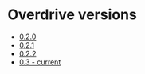 # Overdrive versions

* [0.2.0](https://arikis.github.io/Overdrive/version/0.2.0/)
* [0.2.1](https://arikis.github.io/Overdrive/version/0.2.1/)
* [0.2.2](https://arikis.github.io/Overdrive/version/0.2.2)
* [0.3 - current](https://arikis.github.io/Overdrive/latest)

